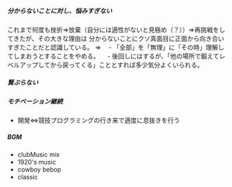 ##### 分からないことに対し、悩みすぎない
  これまで何度も挫折⇒放棄（自分には適性がないと見極め（？））⇒再挑戦をしてきたが、その大きな理由は
  分からないことにクソ真面目に正面から向き合いすぎたことだと認識している。
  ⇒
　- 「全部」を「無理」に「その時」理解してしまおうとすることをやめる。
　- 後回しにはするが、「他の場所で鍛えてレベルアップしてから戻ってくる」こととすれば多少気分よくいられる。

##### 賢ぶらない

##### モチベーション継続 
  - 開発⇔競技プログラミングの行き来で適度に息抜きを行う

##### BGM
  - clubMusic mix
  - 1920's music
  - cowboy bebop
  - classic

